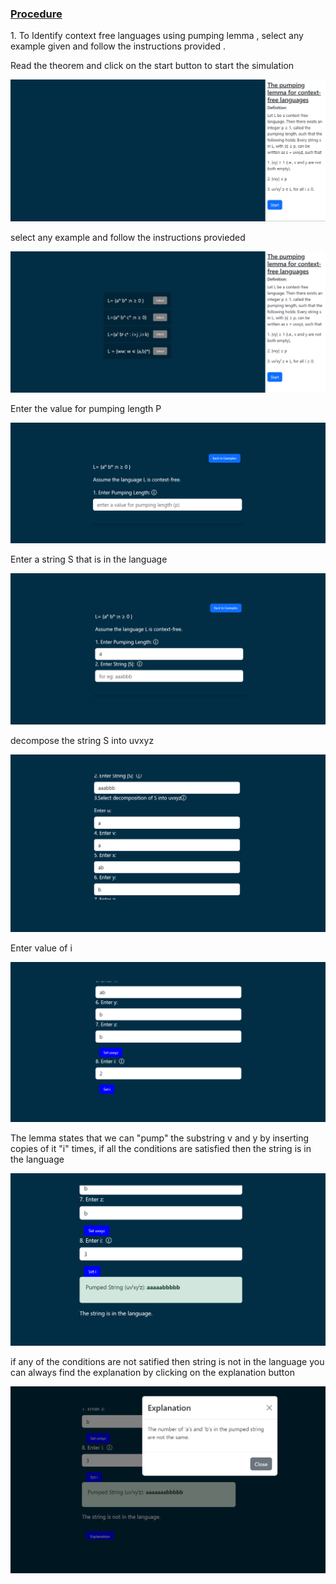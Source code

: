 <u><h3>Procedure</u></h3>
<p>1. To Identify context free languages using pumping lemma , select any example given and follow the instructions provided .</p>
<p>Read the 
theorem and click on the start button to start the simulation </p>
<div><img src="./images/start.png" alt="select from the examples"><div>
<p>select any example and follow the instructions provieded </p>
<div><img src="./images/select.png" alt="select from the examples"><div>
<p>Enter the value for pumping length P </p>
<div><img src="./images/pumpinglength.png" alt="select from the examples"><div>
<p>Enter a string S that is in the language</p>
<div><img src="./images/string.png" alt="select from the examples"><div>
<p>decompose the  string S into uvxyz</p>
<div><img src="./images/decompose.png" alt="select from the examples"><div>
<p>Enter value of i</p>
<div><img src="./images/valueI.png" alt="select from the examples"><div>
<p>The lemma states that we can "pump" the substring v and y  by inserting copies of it "i" times, if all the conditions are satisfied then the string is in the language </p>
<div><img src="./images/success.png" alt="select from the examples"><div>
<p>if any of the conditions are not satified then string is not in the language  you can always find the explanation by clicking on the explanation button </p>
<div><img src="./images/failure.png" alt="select from the examples"><div>